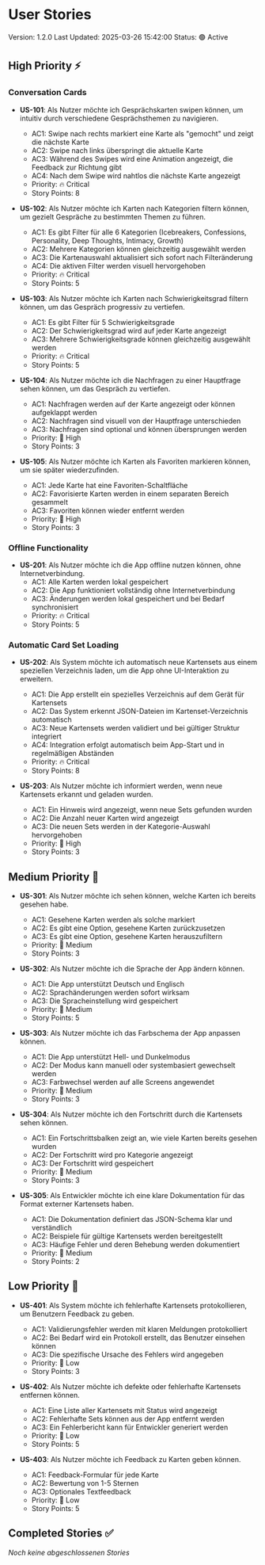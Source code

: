 # User Stories

Version: 1.2.0
Last Updated: 2025-03-26 15:42:00
Status: 🟢 Active

## High Priority ⚡

### Conversation Cards

- **US-101**: Als Nutzer möchte ich Gesprächskarten swipen können, um intuitiv durch verschiedene Gesprächsthemen zu navigieren.

  - AC1: Swipe nach rechts markiert eine Karte als "gemocht" und zeigt die nächste Karte
  - AC2: Swipe nach links überspringt die aktuelle Karte
  - AC3: Während des Swipes wird eine Animation angezeigt, die Feedback zur Richtung gibt
  - AC4: Nach dem Swipe wird nahtlos die nächste Karte angezeigt
  - Priority: 🔥 Critical
  - Story Points: 8

- **US-102**: Als Nutzer möchte ich Karten nach Kategorien filtern können, um gezielt Gespräche zu bestimmten Themen zu führen.

  - AC1: Es gibt Filter für alle 6 Kategorien (Icebreakers, Confessions, Personality, Deep Thoughts, Intimacy, Growth)
  - AC2: Mehrere Kategorien können gleichzeitig ausgewählt werden
  - AC3: Die Kartenauswahl aktualisiert sich sofort nach Filteränderung
  - AC4: Die aktiven Filter werden visuell hervorgehoben
  - Priority: 🔥 Critical
  - Story Points: 5

- **US-103**: Als Nutzer möchte ich Karten nach Schwierigkeitsgrad filtern können, um das Gespräch progressiv zu vertiefen.

  - AC1: Es gibt Filter für 5 Schwierigkeitsgrade
  - AC2: Der Schwierigkeitsgrad wird auf jeder Karte angezeigt
  - AC3: Mehrere Schwierigkeitsgrade können gleichzeitig ausgewählt werden
  - Priority: 🔥 Critical
  - Story Points: 5

- **US-104**: Als Nutzer möchte ich die Nachfragen zu einer Hauptfrage sehen können, um das Gespräch zu vertiefen.

  - AC1: Nachfragen werden auf der Karte angezeigt oder können aufgeklappt werden
  - AC2: Nachfragen sind visuell von der Hauptfrage unterschieden
  - AC3: Nachfragen sind optional und können übersprungen werden
  - Priority: 🔆 High
  - Story Points: 3

- **US-105**: Als Nutzer möchte ich Karten als Favoriten markieren können, um sie später wiederzufinden.
  - AC1: Jede Karte hat eine Favoriten-Schaltfläche
  - AC2: Favorisierte Karten werden in einem separaten Bereich gesammelt
  - AC3: Favoriten können wieder entfernt werden
  - Priority: 🔆 High
  - Story Points: 3

### Offline Functionality

- **US-201**: Als Nutzer möchte ich die App offline nutzen können, ohne Internetverbindung.
  - AC1: Alle Karten werden lokal gespeichert
  - AC2: Die App funktioniert vollständig ohne Internetverbindung
  - AC3: Änderungen werden lokal gespeichert und bei Bedarf synchronisiert
  - Priority: 🔥 Critical
  - Story Points: 5

### Automatic Card Set Loading

- **US-202**: Als System möchte ich automatisch neue Kartensets aus einem speziellen Verzeichnis laden, um die App ohne UI-Interaktion zu erweitern.

  - AC1: Die App erstellt ein spezielles Verzeichnis auf dem Gerät für Kartensets
  - AC2: Das System erkennt JSON-Dateien im Kartenset-Verzeichnis automatisch
  - AC3: Neue Kartensets werden validiert und bei gültiger Struktur integriert
  - AC4: Integration erfolgt automatisch beim App-Start und in regelmäßigen Abständen
  - Priority: 🔥 Critical
  - Story Points: 8

- **US-203**: Als Nutzer möchte ich informiert werden, wenn neue Kartensets erkannt und geladen wurden.
  - AC1: Ein Hinweis wird angezeigt, wenn neue Sets gefunden wurden
  - AC2: Die Anzahl neuer Karten wird angezeigt
  - AC3: Die neuen Sets werden in der Kategorie-Auswahl hervorgehoben
  - Priority: 🔆 High
  - Story Points: 3

## Medium Priority 🔶

- **US-301**: Als Nutzer möchte ich sehen können, welche Karten ich bereits gesehen habe.

  - AC1: Gesehene Karten werden als solche markiert
  - AC2: Es gibt eine Option, gesehene Karten zurückzusetzen
  - AC3: Es gibt eine Option, gesehene Karten herauszufiltern
  - Priority: 🔶 Medium
  - Story Points: 3

- **US-302**: Als Nutzer möchte ich die Sprache der App ändern können.

  - AC1: Die App unterstützt Deutsch und Englisch
  - AC2: Sprachänderungen werden sofort wirksam
  - AC3: Die Spracheinstellung wird gespeichert
  - Priority: 🔶 Medium
  - Story Points: 5

- **US-303**: Als Nutzer möchte ich das Farbschema der App anpassen können.

  - AC1: Die App unterstützt Hell- und Dunkelmodus
  - AC2: Der Modus kann manuell oder systembasiert gewechselt werden
  - AC3: Farbwechsel werden auf alle Screens angewendet
  - Priority: 🔶 Medium
  - Story Points: 3

- **US-304**: Als Nutzer möchte ich den Fortschritt durch die Kartensets sehen können.

  - AC1: Ein Fortschrittsbalken zeigt an, wie viele Karten bereits gesehen wurden
  - AC2: Der Fortschritt wird pro Kategorie angezeigt
  - AC3: Der Fortschritt wird gespeichert
  - Priority: 🔶 Medium
  - Story Points: 3

- **US-305**: Als Entwickler möchte ich eine klare Dokumentation für das Format externer Kartensets haben.
  - AC1: Die Dokumentation definiert das JSON-Schema klar und verständlich
  - AC2: Beispiele für gültige Kartensets werden bereitgestellt
  - AC3: Häufige Fehler und deren Behebung werden dokumentiert
  - Priority: 🔶 Medium
  - Story Points: 2

## Low Priority 🔽

- **US-401**: Als System möchte ich fehlerhafte Kartensets protokollieren, um Benutzern Feedback zu geben.

  - AC1: Validierungsfehler werden mit klaren Meldungen protokolliert
  - AC2: Bei Bedarf wird ein Protokoll erstellt, das Benutzer einsehen können
  - AC3: Die spezifische Ursache des Fehlers wird angegeben
  - Priority: 🔽 Low
  - Story Points: 3

- **US-402**: Als Nutzer möchte ich defekte oder fehlerhafte Kartensets entfernen können.

  - AC1: Eine Liste aller Kartensets mit Status wird angezeigt
  - AC2: Fehlerhafte Sets können aus der App entfernt werden
  - AC3: Ein Fehlerbericht kann für Entwickler generiert werden
  - Priority: 🔽 Low
  - Story Points: 5

- **US-403**: Als Nutzer möchte ich Feedback zu Karten geben können.
  - AC1: Feedback-Formular für jede Karte
  - AC2: Bewertung von 1-5 Sternen
  - AC3: Optionales Textfeedback
  - Priority: 🔽 Low
  - Story Points: 5

## Completed Stories ✅

_Noch keine abgeschlossenen Stories_
